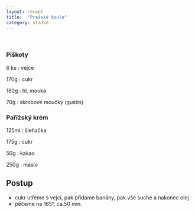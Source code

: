```yaml
---
layout: recept
title:  "Pražské koule"
category: sladké
---
```


<br>

<div class="ingredience" markdown="1">

### Piškoty

6 ks
: vejce

170g
: cukr

180g
: hl. mouka

70g
: skrobové moučky (gustin)

### Pařížský krém

125ml
: šlehačka

175g
: cukr

50g
: kakao

250g
: máslo

</div>

## Postup

<div class="postup" markdown="1">  

- cukr utřeme s vejci, pak přidáme banány, pak vše suché a nakonec olej
- pečeme na 165°, ca.50 min.
     
</div>
